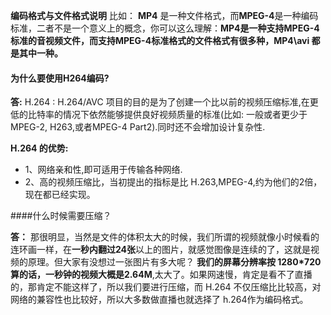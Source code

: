 

**编码格式与文件格式说明**
比如： **MP4** 是一种文件格式，而**MPEG-4**是一种编码标准，二者不是一个意义上的概念，你可以这么理解：**MP4是一种支持MPEG-4标准的音视频文件，而支持MPEG-4标准格式的文件格式有很多种，MP4\avi 都是其中一种。**






#### 为什么要使用H264编码?

**答:**
H.264 : H.264/AVC 项目的目的是为了创建一个比以前的视频压缩标准,在更低的比特率的情况下依然能够提供良好视频质量的标准(比如: 一般或者更少于 MPEG-2, H263,或者MPEG-4 Part2).同时还不会增加设计复杂性.

**H.264 的优势:**
- 1、网络亲和性,即可适用于传输各种网络.
- 2、高的视频压缩比，当初提出的指标是比 H.263,MPEG-4,约为他们的2倍，现在都已经实现。


####什么时候需要压缩？

**答：**
那很明显，当然是文件的体积太大的时候，我们所谓的视频就像小时候看的连环画一样，在**一秒内翻过24张**以上的图片，就感觉图像是连续的了，这就是视频的原理。但大家有没想过一张图片有多大呢？ **我们的屏幕分辨率按 1280*720 算的话，一秒钟的视频大概是2.64M**,太大了。如果网速慢，肯定是看不了直播的，那肯定不能这样了，所以我们要进行压缩，而 H.264 不仅压缩比比较高，对网络的兼容性也比较好，所以大多数做直播也就选择了 h.264作为编码格式。







